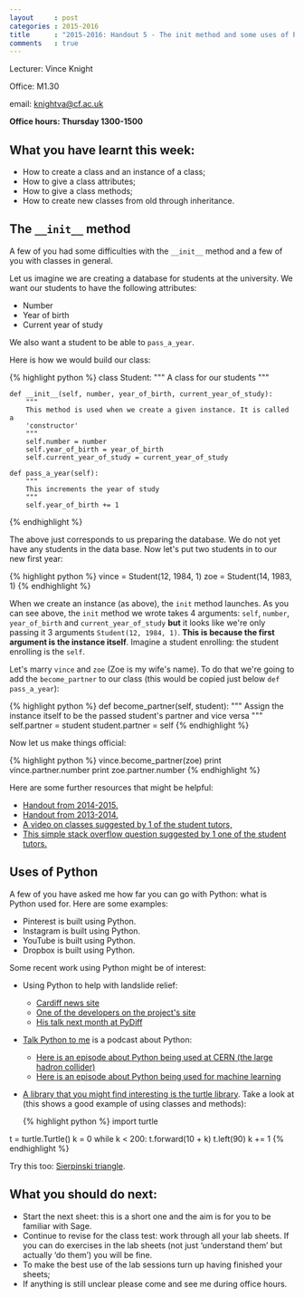 ```yaml
---
layout     : post
categories : 2015-2016
title      : "2015-2016: Handout 5 - The init method and some uses of Python"
comments   : true
---
```


Lecturer: Vince Knight

Office: M1.30

email: knightva@cf.ac.uk

**Office hours: Thursday 1300-1500**

## What you have learnt this week:

- How to create a class and an instance of a class;
- How to give a class attributes;
- How to give a class methods;
- How to create new classes from old through inheritance.

## The `__init__` method

A few of you had some difficulties with the `__init__` method and a few of you
with classes in general.

Let us imagine we are creating a database for students at the university. We
want our students to have the following attributes:

- Number
- Year of birth
- Current year of study

We also want a student to be able to `pass_a_year`.

Here is how we would build our class:

{% highlight python %}
class Student:
    """
    A class for our students
    """

    def __init__(self, number, year_of_birth, current_year_of_study):
        """
        This method is used when we create a given instance. It is called a
        'constructor'
        """
        self.number = number
        self.year_of_birth = year_of_birth
        self.current_year_of_study = current_year_of_study

    def pass_a_year(self):
        """
        This increments the year of study
        """
        self.year_of_birth += 1
{% endhighlight %}

The above just corresponds to us preparing the database. We do not yet have any
students in the data base. Now let's put two students in to our new first year:

{% highlight python %}
vince = Student(12, 1984, 1)
zoe = Student(14, 1983, 1)
{% endhighlight %}

When we create an instance (as above), the `init` method launches. As you can
see above, the `init` method we wrote takes 4 arguments: `self`, `number`,
`year_of_birth` and `current_year_of_study` **but** it looks like we're only
passing it 3 arguments `Student(12, 1984, 1)`. **This is because the first
argument is the instance itself**. Imagine a student enrolling: the student
enrolling is the `self`.

Let's marry `vince` and `zoe` (Zoe is my wife's name). To do that we're going to
add the `become_partner` to our class (this would be copied just below `def
pass_a_year`):

{% highlight python %}
        def become_partner(self, student):
            """
            Assign the instance itself to be the passed student's partner and
            vice versa
            """
            self.partner = student
            student.partner = self
{% endhighlight %}

Now let us make things official:

{% highlight python %}
vince.become_partner(zoe)
print vince.partner.number
print zoe.partner.number
{% endhighlight %}

Here are some further resources that might be helpful:

- [Handout from 2014-2015.](http://vknight.org/Computing_for_mathematics/Handouts/2014-2015/handout05/)
- [Handout from
  2013-2014.](http://vknight.org/Computing_for_mathematics/Handouts/2013-2014/handout05/)
- [A video on classes suggested by 1 of the student
  tutors,](https://www.youtube.com/watch?v=trOZBgZ8F_c)
- [This simple stack overflow question suggested by 1 one of the student
  tutors.](http://stackoverflow.com/questions/11673906/new-to-python-anyone-know-what-init-self-does-simple-expl-please)

## Uses of Python

A few of you have asked me how far you can go with Python: what is Python used
for. Here are some examples:

- Pinterest is built using Python.
- Instagram is built using Python.
- YouTube is built using Python.
- Dropbox is built using Python.

Some recent work using Python might be of interest:

- Using Python to help with landslide relief:
    - [Cardiff news
      site](http://www.cardiff.ac.uk/news/view/97475-supporting-nepals-post-disaster-efforts)
    - [One of the developers on the project's site](http://girishkumar.co/)
    - [His talk next month at PyDiff](http://www.pydiff.wales/events/2015-11-10.html)

- [Talk Python to me](http://talkpython.fm/) is a podcast about Python:
    - [Here is an episode about Python being used at CERN (the large hadron
      collider)](http://talkpython.fm/episodes/show/29/python-at-the-large-hadron-collider-and-cern)
    - [Here is an episode about Python being used for machine
      learning](http://talkpython.fm/episodes/show/31/machine-learning-with-python-and-scikit-learn)

- [A library that you might find interesting is the turtle
  library](https://opentechschool.github.io/python-beginners/en/simple_drawing.html).
  Take a look at (this shows a good example of using classes and methods):

  {% highlight python %}
import turtle

t = turtle.Turtle()
k = 0
while k < 200:
    t.forward(10 + k)
    t.left(90)
    k += 1
  {% endhighlight %}

Try this too: [Sierpinski
triangle](http://interactivepython.org/runestone/static/pythonds/Recursion/pythondsSierpinskiTriangle.html).


## What you should do next:

- Start the next sheet: this is a short one and the aim is for you to be familiar with Sage.
- Continue to revise for the class test: work through all your lab sheets. If you can do exercises in the lab sheets (not just ‘understand them’ but actually ‘do them’) you will be fine.
- To make the best use of the lab sessions turn up having finished your sheets;
- If anything is still unclear please come and see me during office hours.
